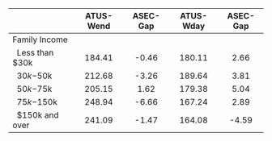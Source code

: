
|                      |    ATUS-Wend |     ASEC-Gap |    ATUS-Wday |     ASEC-Gap |
| -------------------- | :----------: | :----------: | :----------: | :----------: |
| Family Income        |              |              |              |              |
| &nbsp;&nbsp;Less than $30k |       184.41 |        -0.46 |       180.11 |         2.66 |
| &nbsp;&nbsp;$30k-$50k |       212.68 |        -3.26 |       189.64 |         3.81 |
| &nbsp;&nbsp;$50k-$75k |       205.15 |         1.62 |       179.38 |         5.04 |
| &nbsp;&nbsp;$75k-$150k |       248.94 |        -6.66 |       167.24 |         2.89 |
| &nbsp;&nbsp;$150k and over |       241.09 |        -1.47 |       164.08 |        -4.59 |

